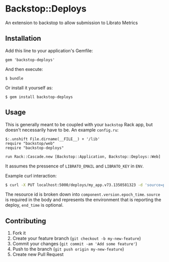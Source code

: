 # Backstop::Deploys

An extension to backstop to allow submission to Librato Metrics

## Installation

Add this line to your application's Gemfile:

    gem 'backstop-deploys'

And then execute:

    $ bundle

Or install it yourself as:

    $ gem install backstop-deploys

## Usage

This is generally meant to be coupled with your `backstop` Rack app, but doesn't necessarily have to be.  An example `config.ru`:

```
$:.unshift File.dirname(__FILE__) + '/lib'
require "backstop/web"
require "backstop-deploys"

run Rack::Cascade.new [Backstop::Application, Backstop::Deploys::Web]
```

It assumes the pressence of `LIBRATO_EMAIL` and `LIBRATO_KEY` in `ENV`.

Example curl interaction:

```bash
$ curl -X PUT localhost:5000/deploys/my_app.v73.1350581323 -d 'source=production&end_time=1350581423'
```

The resource id is broken down into `component.version.epoch_time`.  `source` is required in the body and represents the environment that is reporting the deploy, `end_time` is optional.

## Contributing

1. Fork it
2. Create your feature branch (`git checkout -b my-new-feature`)
3. Commit your changes (`git commit -am 'Add some feature'`)
4. Push to the branch (`git push origin my-new-feature`)
5. Create new Pull Request
